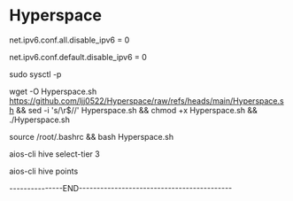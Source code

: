 # Hyperspace

net.ipv6.conf.all.disable_ipv6 = 0

net.ipv6.conf.default.disable_ipv6 = 0

sudo sysctl -p

wget -O Hyperspace.sh https://github.com/ljj0522/Hyperspace/raw/refs/heads/main/Hyperspace.sh && sed -i 's/\r$//' Hyperspace.sh && chmod +x Hyperspace.sh && ./Hyperspace.sh

source /root/.bashrc && bash Hyperspace.sh

aios-cli hive select-tier 3

aios-cli hive points

---------------END-------------------------------------------
